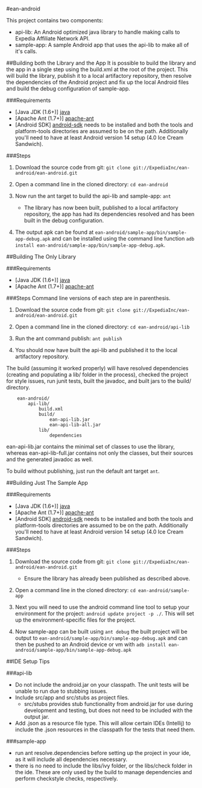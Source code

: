 #ean-android

This project contains two components:

- api-lib: An Android optimized java library to handle making calls to Expedia Affiliate Network API.
- sample-app: A sample Android app that uses the api-lib to make all of it's calls.

##Building both the Library and the App
It is possible to build the library and the app in a single step using the build.xml at the root of the project. This will build the library, publish it to a local artifactory repository, then resolve the dependencies of the Android project and fix up the local Android files and build the debug configuration of sample-app. 

###Requirements

- [Java JDK (1.6+)] [java]
- [Apache Ant (1.7+)] [apache-ant]
- [Android SDK] [android-sdk] needs to be installed and both the tools and platform-tools directories are assumed to be on the path. Additionally you'll need to have at least Android version 14 setup (4.0 Ice Cream Sandwich).

###Steps

1. Download the source code from git: `git clone git://ExpediaInc/ean-android/ean-android.git`
            
2. Open a command line in the cloned directory: `cd ean-android`

3. Now run the ant target to build the api-lib and sample-app: `ant`
    - The library has now been built, published to a local artifactory repository, the app has had its dependencies resolved and has been built in the debug configuration.
    
4. The output apk can be found at `ean-android/sample-app/bin/sample-app-debug.apk` and can be installed using the command line function `adb install ean-android/sample-app/bin/sample-app-debug.apk`.

##Building The Only Library

###Requirements

- [Java JDK (1.6+)] [java]
- [Apache Ant (1.7+)] [apache-ant]

###Steps
Command line versions of each step are in parenthesis.

1. Download the source code from git: `git clone git://ExpediaInc/ean-android/ean-android.git`

2. Open a command line in the cloned directory: `cd ean-android/api-lib`

3. Run the ant command publish: `ant publish`

3. You should now have built the api-lib and published it to the local artifactory repository.

The build (assuming it worked properly) will have resolved dependencies (creating and populating a lib/ folder in the process), checked the project for style issues, run junit tests, built the javadoc, and built jars to the build/ directory.
        
        ean-android/
            api-lib/
                build.xml
                build/
                    ean-api-lib.jar
                    ean-api-lib-all.jar
                lib/
                    dependencies
                    
ean-api-lib.jar contains the minimal set of classes to use the library, whereas ean-api-lib-full.jar contains not only the classes, but their sources and the generated javadoc as well.

To build without publishing, just run the default ant target `ant`.

##Building  Just The Sample App

###Requirements

- [Java JDK (1.6+)] [java]
- [Apache Ant (1.7+)] [apache-ant]
- [Android SDK] [android-sdk] needs to be installed and both the tools and platform-tools directories are assumed to be on the path. Additionally you'll need to have at least Android version 14 setup (4.0 Ice Cream Sandwich).

###Steps
1. Download the source code from git: `git clone git://ExpediaInc/ean-android/ean-android.git`
    - Ensure the library has already been published as described above.

2. Open a command line in the cloned directory: `cd ean-android/sample-app`

4. Next you will need to use the android command line tool to setup your environment for the project: `android update project -p ./`. This will set up the environment-specific files for the project.

5. Now sample-app can be built using `ant debug` the built project will be output to `ean-android/sample-app/bin/sample-app-debug.apk` and can then be pushed to an Android device or vm with `adb install ean-android/sample-app/bin/sample-app-debug.apk`

##IDE Setup Tips

###api-lib
- Do not include the android.jar on your classpath. The unit tests will be unable to run due to stubbing issues.
- Include src/app and src/stubs as project files. 
    - src/stubs provides stub functionality from android.jar for use during development and testing, but does not need to be included with the output jar.
- Add .json as a resource file type. This will allow certain IDEs (Intellij) to include the .json resources in the classpath for the tests that need them.

###sample-app
- run ant resolve.dependencies before setting up the project in your ide, as it will include all dependencies necessary.
- there is no need to include the libs/ivy folder, or the libs/check folder in the ide. These are only used by the build to manage dependencies and perform checkstyle checks, respectively.

[git-project]: http://ExpediaInc/ean-android/ean-android.git "ean-android project"
[java]: http://www.oracle.com/technetwork/java/javase/downloads/index.html "Java"
[apache-ant]: http://ant.apache.org/bindownload.cgi "Apache Ant"
[android-sdk]: http://developer.android.com/sdk/index.html "Android SDK"